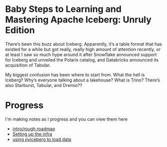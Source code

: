 # Baby Steps to Learning and Mastering Apache Iceberg: Unruly Edition

There’s been this buzz about Iceberg. Apparently, it’s a table format that has existed for a while but got really, really high amount of attention recently, or at least I saw so much hype around it after Snowflake announced support for Iceberg and unveiled the Polaris catalog, and Databricks announced its acquisition of Tabular.

My biggest confusion has been where to start from. What the hell is Iceberg? Why’s everyone talking about a lakehouse? What is Trino? There’s also Starburst, Tabular, and Dremio??

# Progress
I'm making notes as I progress and you can view them here
- [intro/rough roadmap](./notes/intro.md)
- [Setting up the infra](./notes/setup-infra.md)
- [using pyiceberg to load data](./notes/pyiceberg.md)
